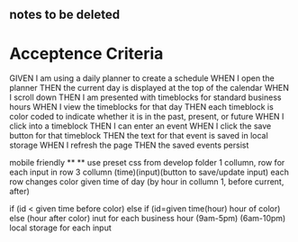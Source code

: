 ## notes to be deleted
# Acceptence Criteria
GIVEN I am using a daily planner to create a schedule
WHEN I open the planner
THEN the current day is displayed at the top of the calendar
WHEN I scroll down
THEN I am presented with timeblocks for standard business hours
WHEN I view the timeblocks for that day
THEN each timeblock is color coded to indicate whether it is in the past, present, or future
WHEN I click into a timeblock
THEN I can enter an event
WHEN I click the save button for that timeblock
THEN the text for that event is saved in local storage
WHEN I refresh the page
THEN the saved events persist


mobile friendly **
** use preset css from develop folder
1 collumn, row for each input
in row 3 collumn (time)(input)(button to save/update input)
each row changes color given time of day (by hour in collumn 1, before current, after)

if (id < given time before color) else if (id=given time(hour) hour of color) else (hour after color)
inut for each business hour (9am-5pm) (6am-10pm)
local storage for each input